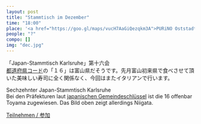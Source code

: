 ```yaml
---
layout: post
title: "Stammtisch im Dezember"
time: "18:00"
place: '<a href="https://goo.gl/maps/vucH7AaGiQezqkm3A">PURiNO Oststadt</a>'
people: "?"
compo: []
img: "dec.jpg"
---
```


「Japan-Stammtisch Karlsruhe」第十六会  
[都道府県コード](https://ja.wikipedia.org/wiki/%E5%85%A8%E5%9B%BD%E5%9C%B0%E6%96%B9%E5%85%AC%E5%85%B1%E5%9B%A3%E4%BD%93%E3%82%B3%E3%83%BC%E3%83%89#%E9%83%BD%E9%81%93%E5%BA%9C%E7%9C%8C%E3%82%B3%E3%83%BC%E3%83%89)の「１６」は富山県だそうです。先月富山初来県で食べさせて頂いた美味しい寿司に全く関係なく、今回はまたイタリアンで行います。

Sechzehnter Japan-Stammtisch Karlsruhe  
Bei den Präfekturen laut [japanischen Gemeindeschlüssel](https://de.wikipedia.org/wiki/Japanischer_Gemeindeschlüssel) ist die 16 offenbar Toyama zugewiesen. Das Bild oben zeigt allerdings Niigata.

[Teilnehmen / 参加](https://nuudel.digitalcourage.de/wKnVSTgFyoWSJNMs)
